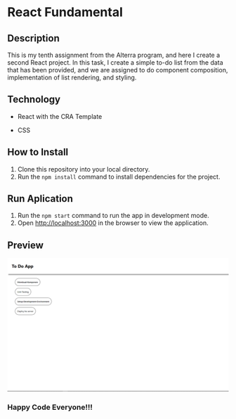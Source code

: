 # React Fundamental

## Description

This is my tenth assignment from the Alterra program, and here I create a second React project. In this task, I create a simple to-do list from the data that has been provided, and we are assigned to do component composition, implementation of list rendering, and styling.

## Technology

- React with the CRA Template

- CSS

## How to Install

1. Clone this repository into your local directory.
2. Run the `npm install` command to install dependencies for the project.

## Run Aplication

1. Run the `npm start` command to run the app in development mode.
2. Open [http://localhost:3000](http://localhost:3000) in the browser to view the application.

## Preview

![preview website](./Screenshoots/previewWebsite.png 'preview website')

### Happy Code Everyone!!!
